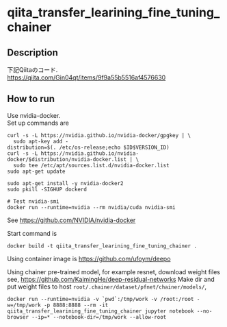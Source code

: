 # qiita_transfer_learining_fine_tuning_chainer

## Description

下記Qiitaのコード.  
https://qiita.com/Gin04qt/items/9f9a55b5516af4576630

## How to run

Use nvidia-docker.  
Set up commands are

```
curl -s -L https://nvidia.github.io/nvidia-docker/gpgkey | \
  sudo apt-key add -
distribution=$(. /etc/os-release;echo $ID$VERSION_ID)
curl -s -L https://nvidia.github.io/nvidia-docker/$distribution/nvidia-docker.list | \
  sudo tee /etc/apt/sources.list.d/nvidia-docker.list
sudo apt-get update

sudo apt-get install -y nvidia-docker2
sudo pkill -SIGHUP dockerd

# Test nvidia-smi
docker run --runtime=nvidia --rm nvidia/cuda nvidia-smi
```

See https://github.com/NVIDIA/nvidia-docker

Start command is

```
docker build -t qiita_transfer_learining_fine_tuning_chainer .
```

Using container image is https://github.com/ufoym/deepo  

Using chainer pre-trained model, for example resnet, download weight files see, https://github.com/KaimingHe/deep-residual-networks
Make dir and put weight files to host `root/.chainer/dataset/pfnet/chainer/models/`, 

```
docker run --runtime=nvidia -v `pwd`:/tmp/work -v /root:/root -w=/tmp/work -p 8888:8888 --rm -it qiita_transfer_learining_fine_tuning_chainer jupyter notebook --no-browser --ip=* --notebook-dir=/tmp/work --allow-root
```
